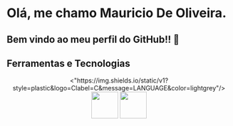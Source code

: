 # Olá, me chamo Mauricio De Oliveira. 
## Bem vindo ao meu perfil do GitHub!! 👋

            
            

            
  <h2 align="left">
  Ferramentas e Tecnologias
</h1> 


<p align="center">
            <"https://img.shields.io/static/v1?style=plastic&logo=Clabel=C&message=LANGUAGE&color=lightgrey"/> 
            <img src="https://cdn.jsdelivr.net/gh/devicons/devicon/icons/linux/linux-original.svg"width=60 />          
            <img src="https://cdn.jsdelivr.net/gh/devicons/devicon/icons/git/git-plain-wordmark.svg"width=60 />            
            
          
 </p> 
 <br>
<h2>        
          
          

<!--
**OliverM1981/OliverM1981** is a ✨ _special_ ✨ repository because its `README.md` (this file) appears on your GitHub profile.

Here are some ideas to get you started:

- 🔭 I’m currently working on ...
- 🌱 I’m currently learning ...
- 👯 I’m looking to collaborate on ...
- 🤔 I’m looking for help with ...
- 💬 Ask me about ...
- 📫 How to reach me: ...
- 😄 Pronouns: ...
- ⚡ Fun fact: ...
-->
